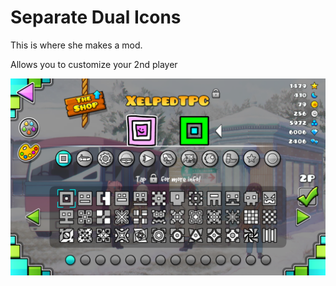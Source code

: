 # Separate Dual Icons

This is where she makes a mod.

Allows you to customize your 2nd player

![Showcase](image.png)